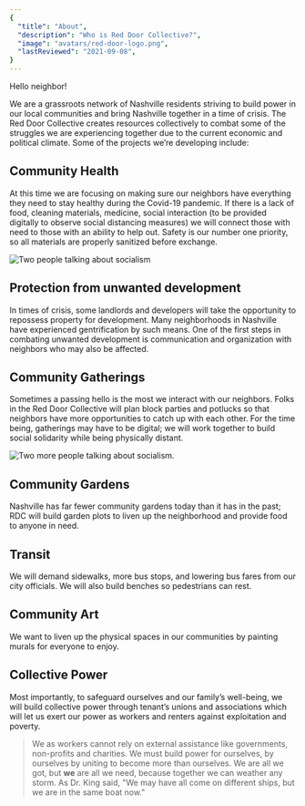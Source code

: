 ```yaml
---
{
  "title": "About",
  "description": "Who is Red Door Collective?",
  "image": "avatars/red-door-logo.png",
  "lastReviewed": "2021-09-08",
}
---
```


<sized-image
    alt="Drawing of a handshake with a rose in the background."
    width="400"
    src="../images/about/dsa-handdrawn-logo.png"
    />

Hello neighbor!

We are a grassroots network of Nashville residents striving to build power in our local communities and bring Nashville together in a time of crisis. The Red Door Collective creates resources collectively to combat some of the struggles we are experiencing together due to the current economic and political climate. Some of the projects we’re developing include:

## Community Health

At this time we are focusing on making sure our neighbors have everything they need to stay healthy during the Covid-19 pandemic. If there is a lack of food, cleaning materials, medicine, social interaction (to be provided digitally to observe social distancing measures) we will connect those with need to those with an ability to help out. Safety is our number one priority, so all materials are properly sanitized before exchange.

![Two people talking about socialism](../images/about/talk-about-socialism.png)

## Protection from unwanted development

In times of crisis, some landlords and developers will take the opportunity to repossess property for development. Many neighborhoods in Nashville have experienced gentrification by such means. One of the first steps in combating unwanted development is communication and organization with neighbors who may also be affected.

## Community Gatherings

Sometimes a passing hello is the most we interact with our neighbors. Folks in the Red Door Collective will plan block parties and potlucks so that neighbors have more opportunities to catch up with each other. For the time being, gatherings may have to be digital; we will work together to build social solidarity while being physically distant.

![Two more people talking about socialism.](../images/about/people-talking2.png)

## Community Gardens

Nashville has far fewer community gardens today than it has in the past; RDC will build garden plots to liven up the neighborhood and provide food to anyone in need.

## Transit

We will demand sidewalks, more bus stops, and lowering bus fares from our city officials. We will also build benches so pedestrians can rest.

## Community Art

We want to liven up the physical spaces in our communities by painting murals for everyone to enjoy.

## Collective Power

Most importantly, to safeguard ourselves and our family’s well-being, we will build collective power through tenant’s unions and associations which will let us exert our power as workers and renters against exploitation and poverty.

> We as workers cannot rely on external assistance like governments, non-profits and charities. We must build power for ourselves, by ourselves by uniting to become more than ourselves. We are all we got, but **we** are all we need, because together we can weather any storm.
> As Dr. King said, "We may have all come on different ships, but we are in the same boat now."